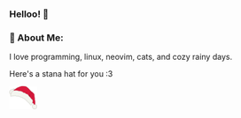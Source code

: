 ### Helloo! 👋

### 💫 About Me:

I love programming, linux, neovim, cats, and cozy rainy days.

Here's a stana hat for you :3

![santa hat](./santa_hat.png)

